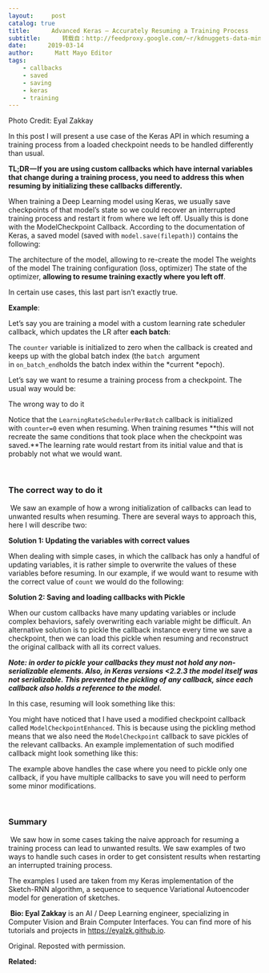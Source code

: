 ```yaml
---
layout:     post
catalog: true
title:      Advanced Keras — Accurately Resuming a Training Process
subtitle:      转载自：http://feedproxy.google.com/~r/kdnuggets-data-mining-analytics/~3/gCSQODeSjlY/advanced-keras-accurately-resuming-training-process.html
date:      2019-03-14
author:      Matt Mayo Editor
tags:
    - callbacks
    - saved
    - saving
    - keras
    - training
---
```


Photo Credit: Eyal Zakkay


In this post I will present a use case of the Keras API in which resuming a training process from a loaded checkpoint needs to be handled differently than usual.

**TL;DR — If you are using custom callbacks which have internal variables that change during a training process, you need to address this when resuming by initializing these callbacks differently.**

When training a Deep Learning model using Keras, we usually save checkpoints of that model’s state so we could recover an interrupted training process and restart it from where we left off. Usually this is done with the ModelCheckpoint Callback. According to the documentation of Keras, a saved model (saved with `model.save(filepath)`) contains the following:

The architecture of the model, allowing to re-create the model
The weights of the model
The training configuration (loss, optimizer)
The state of the optimizer, **allowing to resume training exactly where you left off**.

In certain use cases, this last part isn’t exactly true.

**Example**:

Let’s say you are training a model with a custom learning rate scheduler callback, which updates the LR after **each batch**:


The `counter` variable is initialized to zero when the callback is created and keeps up with the global batch index (the `batch `argument in `on_batch_end`holds the batch index within the *current *epoch).

Let’s say we want to resume a training process from a checkpoint. The usual way would be:



The wrong way to do it


Notice that the `LearningRateSchedulerPerBatch` callback is initialized with `counter=0` even when resuming. When training resumes **this will not recreate the same conditions that took place when the checkpoint was saved.**The learning rate would restart from its initial value and that is probably not what we would want.

 

### The correct way to do it

 We saw an example of how a wrong initialization of callbacks can lead to unwanted results when resuming. There are several ways to approach this, here I will describe two:

**Solution 1: Updating the variables with correct values**

When dealing with simple cases, in which the callback has only a handful of updating variables, it is rather simple to overwrite the values of these variables before resuming. In our example, if we would want to resume with the correct value of `count` we would do the following:


**Solution 2: Saving and loading callbacks with Pickle**

When our custom callbacks have many updating variables or include complex behaviors, safely overwriting each variable might be difficult. An alternative solution is to pickle the callback instance every time we save a checkpoint, then we can load this pickle when resuming and reconstruct the original callback with all its correct values.

***Note: in order to pickle your callbacks they must not hold any non-serializable elements. Also, in Keras versions <2.2.3 the model itself was not serializable. This prevented the pickling of any callback, since each callback also holds a reference to the model.***

In this case, resuming will look something like this:


You might have noticed that I have used a modified checkpoint callback called `ModelCheckpointEnhanced`. This is because using the pickling method means that we also need the `ModelCheckpoint` callback to save pickles of the relevant callbacks. An example implementation of such modified callback might look something like this:


The example above handles the case where you need to pickle only one callback, if you have multiple callbacks to save you will need to perform some minor modifications.

 

### Summary

 We saw how in some cases taking the naive approach for resuming a training process can lead to unwanted results. We saw examples of two ways to handle such cases in order to get consistent results when restarting an interrupted training process.

The examples I used are taken from my Keras implementation of the Sketch-RNN algorithm, a sequence to sequence Variational Autoencoder model for generation of sketches.

 **Bio: Eyal Zakkay** is an AI / Deep Learning engineer, specializing in Computer Vision and Brain Computer Interfaces. You can find more of his tutorials and projects in https://eyalzk.github.io.

Original. Reposted with permission.

**Related:**



 






